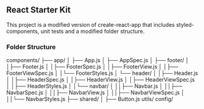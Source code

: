 ## React Starter Kit
This project is a modified version of create-react-app that includes styled-components, unit tests and a modified folder structure.

### Folder Structure
components/
├── app/
│ ├── App.js
│ ├── AppSpec.js
│ ├── footer/
│ │├── Footer.js
│ │├── FooterSpec.js
│ │├── FooterView.js
│ │├── FooterViewSpec.js
│ │└── FooterStyles.js
│ └── header/
│ │├── Header.js
│ │├── HeaderSpec.js
│ │├── HeaderView.js
│ │├── HeaderViewSpec.js
│ │├── HeaderStyles.js
│ │└── navbar/
│ ││├── Navbar.js
│ ││├── NavbarSpec.js
│ ││├── NavbarView.js
│ ││├── NavbarViewSpec.js
│ ││└── NavbarStyles.js
├── shared/
│ ├── Button.js
utils/
config/
